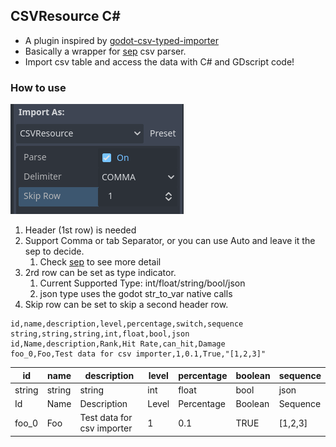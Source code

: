## CSVResource C#
- A plugin inspired by [godot-csv-typed-importer](https://github.com/citizenll/godot-csv-typed-importer.git)  
- Basically a wrapper for [sep](https://github.com/nietras/Sep.git) csv parser.  
- Import csv table and access the data with C# and GDscript code! 

### How to use
![alt text](image.png)
1. Header (1st row) is needed
2. Support Comma or tab Separator, or you can use Auto and leave it the sep to decide.
   1. Check [sep](https://github.com/nietras/Sep.git) to see more detail
3. 2rd row can be set as type indicator.
   1. Current Supported Type: int/float/string/bool/json
   2. json type uses the godot str_to_var native calls
4. Skip row can be set to skip a second header row.

```
id,name,description,level,percentage,switch,sequence
string,string,string,int,float,bool,json
id,Name,description,Rank,Hit Rate,can_hit,Damage
foo_0,Foo,Test data for csv importer,1,0.1,True,"[1,2,3]"
```

| id     | name   | description                | level | percentage | boolean | sequence |
| ------ | ------ | -------------------------- | ----- | ---------- | ------- | -------- |
| string | string | string                     | int   | float      | bool    | json     |
| Id     | Name   | Description                | Level | Percentage | Boolean | Sequence |
| foo_0  | Foo    | Test data for csv importer | 1     | 0.1        | TRUE    | [1,2,3]  |


